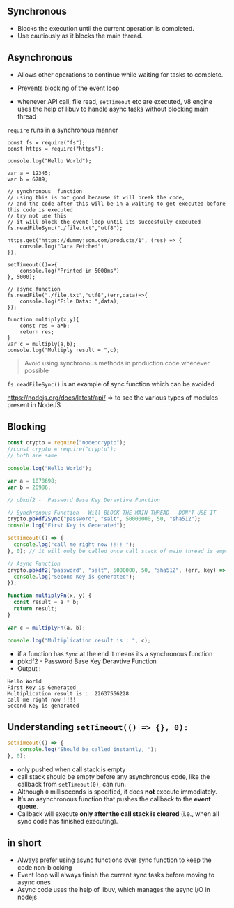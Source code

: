 ## Synchronous

- Blocks the execution until the current operation is completed.
- Use cautiously as it blocks the main thread.

## Asynchronous

- Allows other operations to continue while waiting for tasks to complete.
- Prevents blocking of the event loop

- whenever API call, file read, `setTimeout` etc are executed, v8 engine uses the help of libuv to handle async tasks without blocking main thread

`require` runs in a synchronous manner

```
const fs = require("fs");
const https = require("https");

console.log("Hello World");

var a = 12345;
var b = 6789;

// synchronous  function
// using this is not good because it will break the code, 
// and the code after this will be in a waiting to get executed before this code is executed
// try not use this 
// it will block the event loop until its succesfully executed
fs.readFileSync("./file.txt","utf8");

https.get("https://dummyjson.com/products/1", (res) => {
    console.log("Data Fetched")
});

setTimeout(()=>{
    console.log("Printed in 5000ms")
}, 5000);

// async function
fs.readFile("./file.txt","utf8",(err,data)=>{
    console.log("File Data: ",data);
});

function multiply(x,y){
    const res = a*b;
    return res;
}
var c = multiply(a,b);
console.log("Multiply result = ",c);
```

> Avoid using synchronous methods in production code whenever possible
> 

`fs.readFileSync()` is an example of sync function which can be avoided 

https://nodejs.org/docs/latest/api/ ⇒ to see the various types of modules present in NodeJS

## Blocking

```jsx
const crypto = require("node:crypto");
//const crypto = require("crypto"); 
// both are same

console.log("Hello World");

var a = 1078698;
var b = 20986;

// pbkdf2 -  Password Base Key Deravtive Function

// Synchronous Function - Will BLOCK THE MAIN THREAD - DON"T USE IT
crypto.pbkdf2Sync("password", "salt", 50000000, 50, "sha512");
console.log("First Key is Generated");

setTimeout(() => {
  console.log("call me right now !!!! ");
}, 0); // it will only be called once call stack of main thread is empty

// Async Function
crypto.pbkdf2("password", "salt", 5000000, 50, "sha512", (err, key) => {
  console.log("Second Key is generated");
});

function multiplyFn(x, y) {
  const result = a * b;
  return result;
}

var c = multiplyFn(a, b);

console.log("Multiplication result is : ", c);
```

- if a function has `Sync` at the end it means its a synchronous function
- pbkdf2 -  Password Base Key Deravtive Function
- Output :

```
Hello World
First Key is Generated
Multiplication result is :  22637556228
call me right now !!!!
Second Key is generated
``` 

## Understanding `setTimeout(() => {}, 0):`

```jsx
setTimeout(() => {
    console.log("Should be called instantly, ");
}, 0);
```

- only pushed when call stack is empty
- call stack should be empty before any asynchronous code, like the callback from `setTimeout(0)`, can run.
- Although `0` milliseconds is specified, it does **not** execute immediately.
- It’s an asynchronous function that pushes the callback to the **event queue**.
- Callback will execute **only after the call stack is cleared** (i.e., when all sync code has finished executing).

## in short

- Always prefer using async functions over sync function to keep the code non-blocking
- Event loop will always finish the current sync tasks before moving to async ones
- Async code uses the help of libuv, which manages the async I/O in nodejs